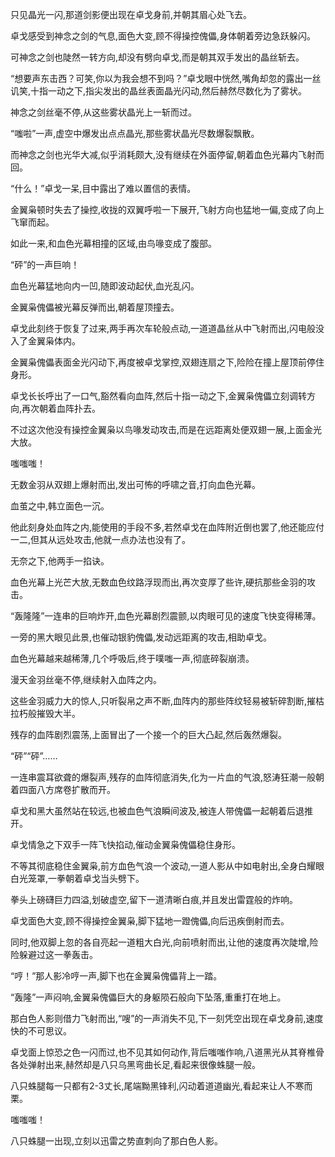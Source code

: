 
只见晶光一闪,那道剑影便出现在卓戈身前,并朝其眉心处飞去。

卓戈感受到神念之剑的气息,面色大变,顾不得操控傀儡,身体朝着旁边急跃躲闪。

可神念之剑也陡然一转方向,却没有劈向卓戈,而是朝其双手发出的晶丝斩去。

“想要声东击西？可笑,你以为我会想不到吗？”卓戈眼中恍然,嘴角却忽的露出一丝讥笑,十指一动之下,指尖发出的晶丝表面晶光闪动,然后赫然尽数化为了雾状。

神念之剑丝毫不停,从这些雾状晶光上一斩而过。

“嗤啦”一声,虚空中爆发出点点晶光,那些雾状晶光尽数爆裂飘散。

而神念之剑也光华大减,似乎消耗颇大,没有继续在外面停留,朝着血色光幕内飞射而回。

“什么！”卓戈一呆,目中露出了难以置信的表情。

金翼枭顿时失去了操控,收拢的双翼呼啦一下展开,飞射方向也猛地一偏,变成了向上飞窜而起。

如此一来,和血色光幕相撞的区域,由鸟喙变成了腹部。

“砰”的一声巨响！

血色光幕猛地向内一凹,随即波动起伏,血光乱闪。

金翼枭傀儡被光幕反弹而出,朝着屋顶撞去。

卓戈此刻终于恢复了过来,两手再次车轮般点动,一道道晶丝从中飞射而出,闪电般没入了金翼枭体内。

金翼枭傀儡表面金光闪动下,再度被卓戈掌控,双翅连扇之下,险险在撞上屋顶前停住身形。

卓戈长长呼出了一口气,豁然看向血阵,然后十指一动之下,金翼枭傀儡立刻调转方向,再次朝着血阵扑去。

不过这次他没有操控金翼枭以鸟喙发动攻击,而是在远距离处便双翅一展,上面金光大放。

嗤嗤嗤！

无数金羽从双翅上爆射而出,发出可怖的呼啸之音,打向血色光幕。

血茧之中,韩立面色一沉。

他此刻身处血阵之内,能使用的手段不多,若然卓戈在血阵附近倒也罢了,他还能应付一二,但其从远处攻击,他就一点办法也没有了。

无奈之下,他两手一掐诀。

血色光幕上光芒大放,无数血色纹路浮现而出,再次变厚了些许,硬抗那些金羽的攻击。

“轰隆隆”一连串的巨响炸开,血色光幕剧烈震颤,以肉眼可见的速度飞快变得稀薄。

一旁的黑大眼见此景,也催动银豹傀儡,发动远距离的攻击,相助卓戈。

血色光幕越来越稀薄,几个呼吸后,终于噗嗤一声,彻底碎裂崩溃。

漫天金羽丝毫不停,继续射入血阵之内。

这些金羽威力大的惊人,只听裂帛之声不断,血阵内的那些阵纹轻易被斩碎割断,摧枯拉朽般摧毁大半。

残存的血阵剧烈震荡,上面冒出了一个接一个的巨大凸起,然后轰然爆裂。

“砰”“砰”……

一连串震耳欲聋的爆裂声,残存的血阵彻底消失,化为一片血的气浪,怒涛狂潮一般朝着四面八方席卷扩散而开。

卓戈和黑大虽然站在较远,也被血色气浪瞬间波及,被连人带傀儡一起朝着后退推开。

卓戈情急之下双手一阵飞快掐动,催动金翼枭傀儡稳住身形。

不等其彻底稳住金翼枭,前方血色气浪一个波动,一道人影从中如电射出,全身白耀眼白光笼罩,一拳朝着卓戈当头劈下。

拳头上磅礴巨力四溢,划破虚空,留下一道清晰白痕,并且发出雷霆般的炸响。

卓戈面色大变,顾不得操控金翼枭,脚下猛地一蹬傀儡,向后迅疾倒射而去。

同时,他双脚上忽的各自亮起一道粗大白光,向前喷射而出,让他的速度再次陡增,险险躲避过这一拳轰击。

“哼！”那人影冷哼一声,脚下也在金翼枭傀儡背上一踏。

“轰隆”一声闷响,金翼枭傀儡巨大的身躯陨石般向下坠落,重重打在地上。

那白色人影则借力飞射而出,“嗖”的一声消失不见,下一刻凭空出现在卓戈身前,速度快的不可思议。

卓戈面上惊恐之色一闪而过,也不见其如何动作,背后嗤嗤作响,八道黑光从其脊椎骨各处弹射出来,赫然却是八只乌黑弯曲长足,看起来很像蛛腿一般。

八只蛛腿每一只都有2-3丈长,尾端黝黑锋利,闪动着道道幽光,看起来让人不寒而栗。

嗤嗤嗤！

八只蛛腿一出现,立刻以迅雷之势直刺向了那白色人影。
